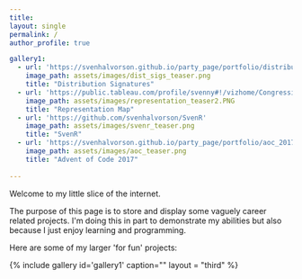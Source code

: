 ```yaml
---
title:
layout: single
permalink: /
author_profile: true

gallery1:
  - url: 'https://svenhalvorson.github.io/party_page/portfolio/distribution_signatures'
    image_path: assets/images/dist_sigs_teaser.png
    title: "Distribution Signatures"
  - url: 'https://public.tableau.com/profile/svenny#!/vizhome/CongressionalPowerMap/CongressionalPowerMap'
    image_path: assets/images/representation_teaser2.PNG
    title: "Representation Map"
  - url: 'https://github.com/svenhalvorson/SvenR'
    image_path: assets/images/svenr_teaser.png
    title: "SvenR" 
  - url: 'https://svenhalvorson.github.io/party_page/portfolio/aoc_2017'
    image_path: assets/images/aoc_teaser.png
    title: "Advent of Code 2017"
    
---
```


Welcome to my little slice of the internet.

The purpose of this page is to store and display some vaguely career related projects. I'm doing this in part to demonstrate my abilities but also because I just enjoy learning and programming.

Here are some of my larger 'for fun' projects:

{% include gallery id='gallery1' caption="" layout = "third" %}
